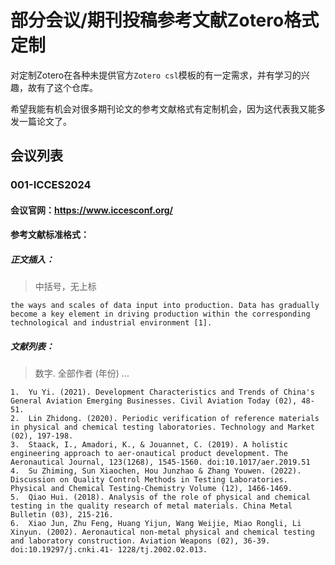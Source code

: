 # 部分会议/期刊投稿参考文献Zotero格式定制

对定制Zotero在各种未提供官方`Zotero csl`模板的有一定需求，并有学习的兴趣，故有了这个仓库。

希望我能有机会对很多期刊论文的参考文献格式有定制机会，因为这代表我又能多发一篇论文了。

## 会议列表

### 001-ICCES2024

#### 会议官网：https://www.iccesconf.org/

#### 参考文献标准格式：

##### 正文插入：

> 中括号，无上标

```
the ways and scales of data input into production. Data has gradually become a key element in driving production within the corresponding technological and industrial environment [1]. 
```

##### 文献列表：

> 数字. 全部作者 (年份)  ...

```
1.	Yu Yi. (2021). Development Characteristics and Trends of China's General Aviation Emerging Businesses. Civil Aviation Today (02), 48-51.
2.	Lin Zhidong. (2020). Periodic verification of reference materials in physical and chemical testing laboratories. Technology and Market (02), 197-198.
3.	Staack, I., Amadori, K., & Jouannet, C. (2019). A holistic engineering approach to aer-onautical product development. The Aeronautical Journal, 123(1268), 1545-1560. doi:10.1017/aer.2019.51
4.	Su Zhiming, Sun Xiaochen, Hou Junzhao & Zhang Youwen. (2022). Discussion on Quality Control Methods in Testing Laboratories. Physical and Chemical Testing-Chemistry Volume (12), 1466-1469.
5.	Qiao Hui. (2018). Analysis of the role of physical and chemical testing in the quality research of metal materials. China Metal Bulletin (03), 215-216.
6.	Xiao Jun, Zhu Feng, Huang Yijun, Wang Weijie, Miao Rongli, Li Xinyun. (2002). Aeronautical non-metal physical and chemical testing and laboratory construction. Aviation Weapons (02), 36-39. doi:10.19297/j.cnki.41- 1228/tj.2002.02.013.
```

